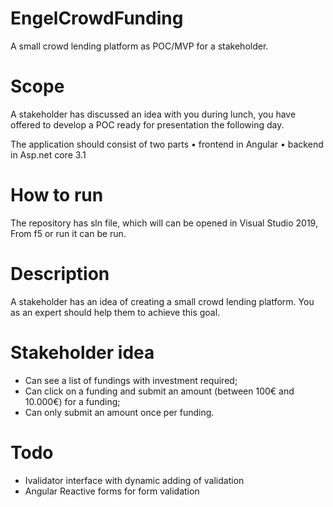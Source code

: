 # EngelCrowdFunding
A small crowd lending platform as POC/MVP for a stakeholder.

# Scope
A stakeholder has discussed an idea with you during lunch, you have offered to develop a POC ready for presentation the following day.
 
The application should consist of two parts
•	frontend in Angular 
•	backend in Asp.net core 3.1

# How to run
The repository has sln file, which will can be opened in Visual Studio 2019, From f5 or run it can be run.
 

# Description
A stakeholder has an idea of creating a small crowd lending platform. You as an expert should help them to achieve this goal.
 
# Stakeholder idea
- 	Can see a list of fundings with investment required;
- 	Can click on a funding and submit an amount (between 100€ and 10.000€) for a funding;
- 	Can only submit an amount once per funding.

# Todo
- Ivalidator interface with dynamic adding of validation
- Angular Reactive forms for form validation

